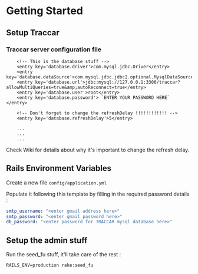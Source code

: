 # Getting Started

## Setup Traccar 

### Traccar server configuration file 

```
    <!-- This is the database stuff -->
    <entry key='database.driver'>com.mysql.jdbc.Driver</entry>
    <entry key='database.dataSource'>com.mysql.jdbc.jdbc2.optional.MysqlDataSource</entry>
    <entry key='database.url'>jdbc:mysql://127.0.0.1:3306/traccar?allowMultiQueries=true&amp;autoReconnect=true</entry>
    <entry key='database.user'>root</entry>
    <entry key='database.password'> `ENTER YOUR PASSWORD HERE` </entry>

    <!-- Don't forget to change the refreshDelay !!!!!!!!!!!! -->
    <entry key='database.refreshDelay'>5</entry>

    ... 
    ...
    ...
```

Check Wiki for details about why it's important to change the refresh delay. 


## Rails Environment Variables

Create a new file `config/application.yml`


Populate it following this template by filling in the required password details : 


``` config/application.yml
smtp_username: "<enter gmail address here>"
smtp_password: "<enter gmail password here>"
db_password: "<enter password for TRACCAR mysql database here>"
```

## Setup the admin stuff
Run the seed_fu stuff, it'll take care of the rest :
 
```
RAILS_ENV=production rake:seed_fu
```





 



